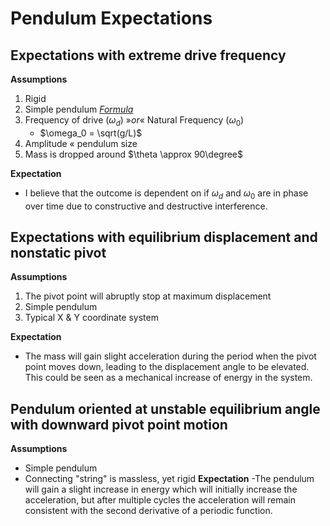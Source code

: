 # Pendulum Expectations #
## Expectations with extreme drive frequency ##

**Assumptions**
1. Rigid
2. Simple pendulum *[Formula](https://phys.libretexts.org/Bookshelves/College_Physics/College_Physics_1e_(OpenStax)/16%3A_Oscillatory_Motion_and_Waves/16.04%3A_The_Simple_Pendulum)*
3. Frequency of drive ($\omega_d$) $»or«$ Natural Frequency ($\omega_0$) 
   * $\omega_0 = \sqrt(g/L)$
4. Amplitude « pendulum size
5. Mass is dropped around $\theta \approx 90\degree$


**Expectation**
- I believe that the outcome is dependent on if $\omega_d$ and $\omega_0$ are in phase over time due to constructive and destructive interference.

## Expectations with equilibrium displacement and nonstatic pivot

**Assumptions**
1. The pivot point will abruptly stop at maximum displacement
2. Simple pendulum
3. Typical X & Y coordinate system

**Expectation**
- The mass will gain slight acceleration during the period when the pivot point moves down, leading to the displacement angle to be elevated. This could be seen as a mechanical increase of energy in the system.

## Pendulum oriented at unstable equilibrium angle with downward pivot point motion
**Assumptions**
- Simple pendulum
- Connecting "string" is massless, yet rigid
**Expectation**
-The pendulum will gain a slight increase in energy which will initially increase the acceleration, but after multiple cycles the acceleration will remain consistent with the second derivative of a periodic function.



